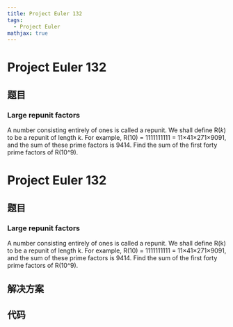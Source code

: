 ```yaml
---
title: Project Euler 132
tags:
  - Project Euler
mathjax: true
---
```

<escape><!-- more --></escape>
    
# Project Euler 132
## 题目
### Large repunit factors

A number consisting entirely of ones is called a repunit. We shall define R(<i>k</i>) to be a repunit of length <i>k</i>.
For example, R(10) = 1111111111 = 11×41×271×9091, and the sum of these prime factors is 9414.
Find the sum of the first forty prime factors of R(10^9).



# Project Euler 132
## 题目
### Large repunit factors
A number consisting entirely of ones is called a repunit. We shall define R(k) to be a repunit of length k.
For example, R(10) = 1111111111 = 11×41×271×9091, and the sum of these prime factors is 9414.
Find the sum of the first forty prime factors of R(10^9).


## 解决方案


## 代码


